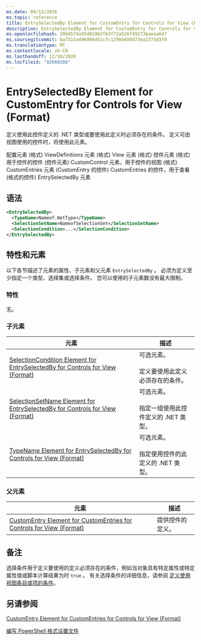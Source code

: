 ```yaml
---
ms.date: 09/13/2016
ms.topic: reference
title: EntrySelectedBy Element for CustomEntry for Controls for View (Format)
description: EntrySelectedBy Element for CustomEntry for Controls for View (Format)
ms.openlocfilehash: 29b0574a95d81962fb3f72a526f89273baeea647
ms.sourcegitcommit: ba7315a496986451cfc1296b659d73ea2373d3f0
ms.translationtype: MT
ms.contentlocale: zh-CN
ms.lasthandoff: 12/10/2020
ms.locfileid: "92660266"
---
```

# <a name="entryselectedby-element-for-customentry-for-controls-for-view-format"></a>EntrySelectedBy Element for CustomEntry for Controls for View (Format)

定义使用此控件定义的 .NET 类型或要使用此定义时必须存在的条件。 定义可由视图使用的控件时，将使用此元素。

配置元素 (格式) ViewDefinitions 元素 (格式) View 元素 (格式) 控件元素 (格式) 用于控件的控件 (控件元素) CustomControl 元素，用于控件的视图 (格式) CustomEntries 元素 (CustomEntry 的控件) CustomEntries 的控件，用于查看 (格式的控件) EntrySelectedBy 元素

## <a name="syntax"></a>语法

```xml
<EntrySelectedBy>
  <TypeName>Nameof.NetType</TypeName>
  <SelectionSetName>NameofSelectionSet</SelectionSetName>
  <SelectionCondition>...</SelectionCondition>
</EntrySelectedBy>
```

## <a name="attributes-and-elements"></a>特性和元素

以下各节描述了元素的属性、子元素和父元素 `EntrySelectedBy` 。 必须为定义至少指定一个类型、选择集或选择条件。 您可以使用的子元素数没有最大限制。

### <a name="attributes"></a>特性

无。

### <a name="child-elements"></a>子元素

|元素|描述|
|-------------|-----------------|
|[SelectionCondition Element for EntrySelectedBy for Controls for View (Format)](./selectioncondition-element-for-entryselectedby-for-controls-for-view-format.md)|可选元素。<br /><br /> 定义要使用此定义必须存在的条件。|
|[SelectionSetName Element for EntrySelectedBy for Controls for View (Format)](./selectionsetname-element-for-entryselectedby-for-controls-for-view-format.md)|可选元素。<br /><br /> 指定一组使用此控件定义的 .NET 类型。|
|[TypeName Element for EntrySelectedBy for Controls for View (Format)](./typename-element-for-entryselectedby-for-controls-for-view-format.md)|可选元素。<br /><br /> 指定使用控件的此定义的 .NET 类型。|

### <a name="parent-elements"></a>父元素

|元素|描述|
|-------------|-----------------|
|[CustomEntry Element for CustomEntries for Controls for View (Format)](./customentry-element-for-customentries-for-controls-for-view-format.md)|提供控件的定义。|

## <a name="remarks"></a>备注

选择条件用于定义要使用的定义必须存在的条件，例如当对象具有特定属性或特定属性值或脚本计算结果为时 `true` 。 有关选择条件的详细信息，请参阅 [定义使用视图条目或项的条件](./defining-conditions-for-displaying-data.md)。

## <a name="see-also"></a>另请参阅

[CustomEntry Element for CustomEntries for Controls for View (Format)](./customentry-element-for-customentries-for-controls-for-view-format.md)

[编写 PowerShell 格式设置文件](./writing-a-powershell-formatting-file.md)
